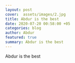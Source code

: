 ```yaml
---
layout: post
cover:  assets/images/2.jpg
title: Abdur is the best
date: 2020-07-20 00:58:00 +05
categories: blog
author: Abdur
featured: true
summary: Abdur is the best
---
```


Abdur is the best
